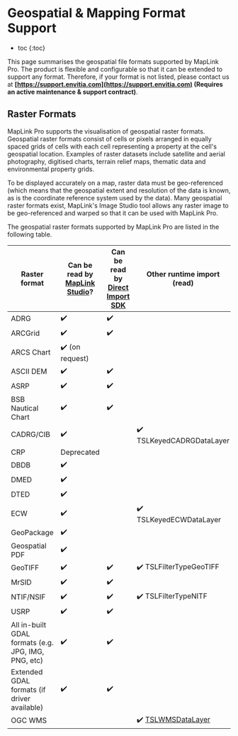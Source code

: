 # Geospatial & Mapping Format Support

* toc
{:toc}

This page summarises the geospatial file formats supported by MapLink Pro. The product is flexible and configurable so that it can be extended to support any format. Therefore, if your format is not listed, please contact us at **[https://support.envitia.com](https://support.envitia.com) (Requires an active maintenance & support contract)**.

## Raster Formats

MapLink Pro supports the visualisation of geospatial raster formats. Geospatial raster formats consist of cells or pixels arranged in equally spaced grids of cells with each cell representing a property at the cell's geospatial location. Examples of raster datasets include satellite and aerial photography, digitised charts, terrain relief maps, thematic data and environmental property grids.

To be displayed accurately on a map, raster data must be geo-referenced (which means that the geospatial extent and resolution of the data is known, as is the coordinate reference system used by the data). Many geospatial raster formats exist, MapLink's Image Studio tool allows any raster image to be geo-referenced and warped so that it can be used with MapLink Pro.

The geospatial raster formats supported by MapLink Pro are listed in the following table.

| Raster format | Can be read by [MapLink Studio](../../pdf/MapLink%20Studio%20User%20Guide.pdf)? | Can be read by [Direct Import SDK](../../api/cpp/class_t_s_l_direct_import_data_layer.html) | Other runtime import (read) | Runtime export (write) |
| --- | --- | --- | --- | --- |
| ADRG | :heavy_check_mark: | :heavy_check_mark: | | |
| ARCGrid | :heavy_check_mark: | :heavy_check_mark: | | |
| ARCS Chart | :heavy_check_mark: (on request) | | | |
| ASCII DEM | :heavy_check_mark: | :heavy_check_mark: | | |
| ASRP | :heavy_check_mark: | :heavy_check_mark: | | :heavy_check_mark: TSLFilterTypeASRP |
| BSB Nautical Chart | :heavy_check_mark: | :heavy_check_mark: | | |
| CADRG/CIB | :heavy_check_mark: | | :heavy_check_mark: TSLKeyedCADRGDataLayer | :heavy_check_mark: TSLKeyedCADRGDataLayer |
| CRP | Deprecated | | | |
| DBDB | :heavy_check_mark: | | | |
| DMED | :heavy_check_mark: | | | |
| DTED | :heavy_check_mark: | | | |
| ECW | :heavy_check_mark: | | :heavy_check_mark: TSLKeyedECWDataLayer | |
| GeoPackage | :heavy_check_mark: | | | |
| Geospatial PDF | :heavy_check_mark: | | | |
| GeoTIFF | :heavy_check_mark: | :heavy_check_mark: | :heavy_check_mark: TSLFilterTypeGeoTIFF | |
| MrSID | :heavy_check_mark: | :heavy_check_mark: | | |
| NTIF/NSIF | :heavy_check_mark: | :heavy_check_mark: | :heavy_check_mark: TSLFilterTypeNITF| |
| USRP | :heavy_check_mark: | :heavy_check_mark: | | |
| All in-built GDAL formats (e.g. JPG, IMG, PNG, etc) | :heavy_check_mark: | :heavy_check_mark: | | |
| Extended GDAL formats (if driver available) | :heavy_check_mark: | :heavy_check_mark: | | |
| OGC WMS | | | :heavy_check_mark: [TSLWMSDataLayer](../../api/cpp/class_t_s_l_w_m_s_data_layer.html) | |
